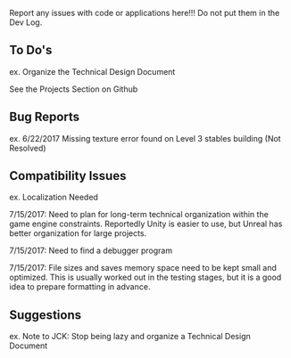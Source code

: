 Report any issues with code or applications here!!!  Do not put them in the Dev Log.

## To Do's
ex. Organize the Technical Design Document

See the Projects Section on Github

## Bug Reports
ex. 6/22/2017 Missing texture error found on Level 3 stables building (Not Resolved)

## Compatibility Issues
ex. Localization Needed

7/15/2017: Need to plan for long-term technical organization within the game engine constraints.  Reportedly Unity is easier to use, but Unreal has better organization for large projects.

7/15/2017: Need to find a debugger program

7/15/2017: File sizes and saves memory space need to be kept small and optimized.  This is usually worked out in the testing stages, but it is a good idea to prepare formatting in advance.

## Suggestions
ex. Note to JCK: Stop being lazy and organize a Technical Design Document
